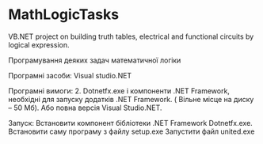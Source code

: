 MathLogicTasks
==============

VB.NET project on building truth tables, electrical and functional circuits by logical expression.

Програмування деяких задач математичної логіки

Програмні засоби: Visual studio.NET

Програмні вимоги:
2. Dotnetfx.exe і компоненти .NET Framework,
 необхідні для запуску додатків .NET Framework. ( Вільне місце на диску – 50 Мб).
 Або повна версія Visual Studio.NET.

Запуск:
Встановити компонент бібліотеки .NET Framework  Dotnetfx.exe.
Встановити саму програму з файлу setup.exe
Запустити файл united.exe


